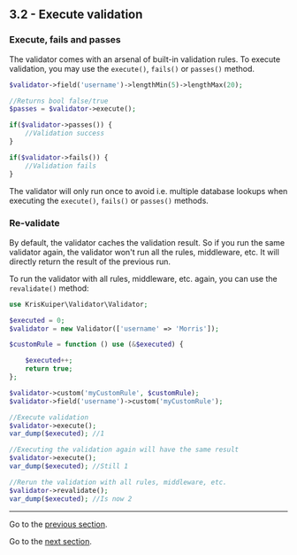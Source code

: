 ## 3.2 - Execute validation

### Execute, fails and passes

The validator comes with an arsenal of built-in validation rules. To execute validation, you may use the `execute()`, `fails()` or `passes()` method.

```php
$validator->field('username')->lengthMin(5)->lengthMax(20);

//Returns bool false/true
$passes = $validator->execute(); 

if($validator->passes()) {
    //Validation success
}

if($validator->fails()) {
    //Validation fails
}
```

The validator will only run once to avoid i.e. multiple database lookups when executing the `execute()`, `fails()` or `passes()` methods.


### Re-validate

By default, the validator caches the validation result. So if you run the same validator again, the validator won't run all the rules, middleware, etc. It will directly return the result of the previous run.

To run the validator with all rules, middleware, etc. again, you can use the `revalidate()` method:

```php
use KrisKuiper\Validator\Validator;

$executed = 0;
$validator = new Validator(['username' => 'Morris']);

$customRule = function () use (&$executed) {

    $executed++;
    return true;
};

$validator->custom('myCustomRule', $customRule);
$validator->field('username')->custom('myCustomRule');

//Execute validation
$validator->execute();
var_dump($executed); //1

//Executing the validation again will have the same result
$validator->execute();
var_dump($executed); //Still 1

//Rerun the validation with all rules, middleware, etc.
$validator->revalidate();
var_dump($executed); //Is now 2
```


---------------

Go to the [previous section](/docs/03%20-%20Execute%20validation/3.1%20-%20Adding%20fields%20for%20validation.md).

Go to the [next section](/docs/04%20-%20Validation%20rules/4.1%20-%20Special%20required%20rules.md).